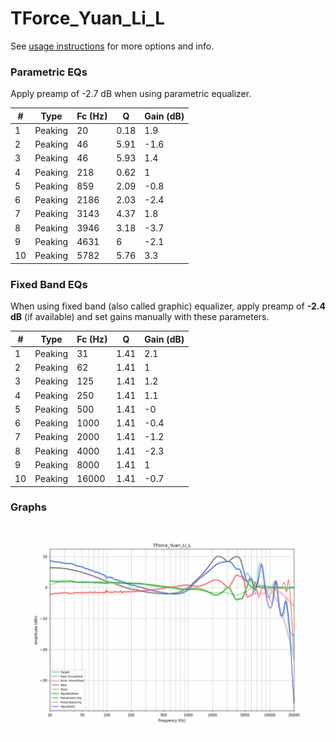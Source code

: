 # TForce_Yuan_Li_L
See [usage instructions](https://github.com/jaakkopasanen/AutoEq#usage) for more options and info.

### Parametric EQs
Apply preamp of -2.7 dB when using parametric equalizer.

|   # | Type    |   Fc (Hz) |    Q |   Gain (dB) |
|-----|---------|-----------|------|-------------|
|   1 | Peaking |        20 | 0.18 |         1.9 |
|   2 | Peaking |        46 | 5.91 |        -1.6 |
|   3 | Peaking |        46 | 5.93 |         1.4 |
|   4 | Peaking |       218 | 0.62 |         1   |
|   5 | Peaking |       859 | 2.09 |        -0.8 |
|   6 | Peaking |      2186 | 2.03 |        -2.4 |
|   7 | Peaking |      3143 | 4.37 |         1.8 |
|   8 | Peaking |      3946 | 3.18 |        -3.7 |
|   9 | Peaking |      4631 | 6    |        -2.1 |
|  10 | Peaking |      5782 | 5.76 |         3.3 |

### Fixed Band EQs
When using fixed band (also called graphic) equalizer, apply preamp of **-2.4 dB** (if available) and set gains manually with these parameters.

|   # | Type    |   Fc (Hz) |    Q |   Gain (dB) |
|-----|---------|-----------|------|-------------|
|   1 | Peaking |        31 | 1.41 |         2.1 |
|   2 | Peaking |        62 | 1.41 |         1   |
|   3 | Peaking |       125 | 1.41 |         1.2 |
|   4 | Peaking |       250 | 1.41 |         1.1 |
|   5 | Peaking |       500 | 1.41 |        -0   |
|   6 | Peaking |      1000 | 1.41 |        -0.4 |
|   7 | Peaking |      2000 | 1.41 |        -1.2 |
|   8 | Peaking |      4000 | 1.41 |        -2.3 |
|   9 | Peaking |      8000 | 1.41 |         1   |
|  10 | Peaking |     16000 | 1.41 |        -0.7 |

### Graphs
![](./TForce_Yuan_Li_L.png)

